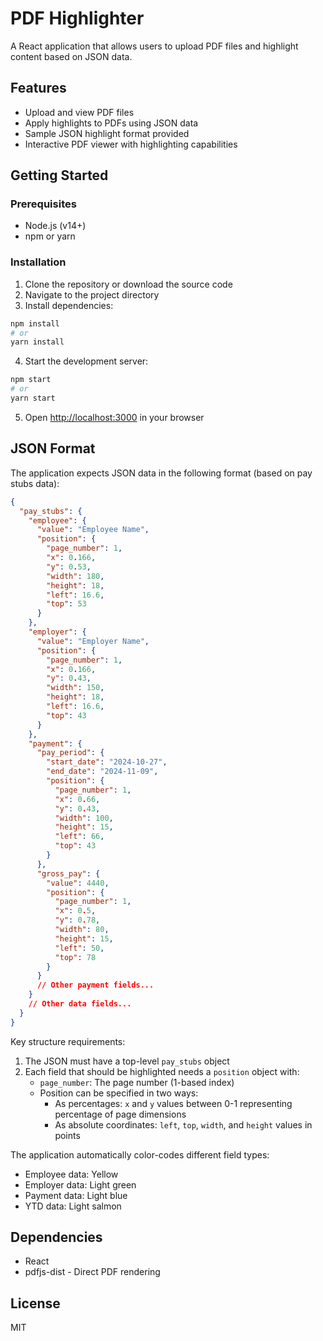 # PDF Highlighter

A React application that allows users to upload PDF files and highlight content based on JSON data.

## Features

- Upload and view PDF files
- Apply highlights to PDFs using JSON data
- Sample JSON highlight format provided
- Interactive PDF viewer with highlighting capabilities

## Getting Started

### Prerequisites

- Node.js (v14+)
- npm or yarn

### Installation

1. Clone the repository or download the source code
2. Navigate to the project directory
3. Install dependencies:

```bash
npm install
# or
yarn install
```

4. Start the development server:

```bash
npm start
# or
yarn start
```

5. Open [http://localhost:3000](http://localhost:3000) in your browser

## JSON Format

The application expects JSON data in the following format (based on pay stubs data):

```json
{
  "pay_stubs": {
    "employee": {
      "value": "Employee Name",
      "position": {
        "page_number": 1,
        "x": 0.166,
        "y": 0.53,
        "width": 180,
        "height": 18,
        "left": 16.6,
        "top": 53
      }
    },
    "employer": {
      "value": "Employer Name",
      "position": {
        "page_number": 1,
        "x": 0.166,
        "y": 0.43,
        "width": 150,
        "height": 18,
        "left": 16.6,
        "top": 43
      }
    },
    "payment": {
      "pay_period": {
        "start_date": "2024-10-27",
        "end_date": "2024-11-09",
        "position": {
          "page_number": 1,
          "x": 0.66,
          "y": 0.43,
          "width": 100,
          "height": 15,
          "left": 66,
          "top": 43
        }
      },
      "gross_pay": {
        "value": 4440,
        "position": {
          "page_number": 1,
          "x": 0.5,
          "y": 0.78,
          "width": 80,
          "height": 15,
          "left": 50,
          "top": 78
        }
      }
      // Other payment fields...
    }
    // Other data fields...
  }
}
```

Key structure requirements:

1. The JSON must have a top-level `pay_stubs` object
2. Each field that should be highlighted needs a `position` object with:
   - `page_number`: The page number (1-based index)
   - Position can be specified in two ways:
     - As percentages: `x` and `y` values between 0-1 representing percentage of page dimensions
     - As absolute coordinates: `left`, `top`, `width`, and `height` values in points

The application automatically color-codes different field types:
- Employee data: Yellow
- Employer data: Light green
- Payment data: Light blue
- YTD data: Light salmon

## Dependencies

- React
- pdfjs-dist - Direct PDF rendering

## License

MIT
